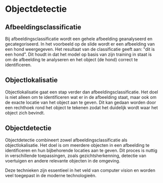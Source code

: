 # Objectdetectie

## Afbeeldingsclassificatie
Bij afbeeldingsclassificatie wordt een gehele afbeelding geanalyseerd en gecategoriseerd. In het voorbeeld op de slide wordt er een afbeelding van een hond weergegeven. Het resultaat van de classificatie geeft aan: "dit is een hond". Dit houdt in dat het model op basis van zijn training in staat is om de afbeelding te analyseren en het object (de hond) correct te identificeren.

## Objectlokalisatie
Objectlokalisatie gaat een stap verder dan afbeeldingsclassificatie. Het doel is niet alleen om te identificeren wat er in de afbeelding staat, maar ook om de exacte locatie van het object aan te geven. Dit kan gedaan worden door een rechthoek rond het object te tekenen zodat het duidelijk wordt waar het object zich bevindt.

## Objectdetectie
Objectdetectie combineert zowel afbeeldingsclassificatie als objectlokalisatie. Het doel is om meerdere objecten in een afbeelding te identificeren en hun bijbehorende locaties aan te geven. Dit proces is nuttig in verschillende toepassingen, zoals gezichtsherkenning, detectie van voertuigen en andere relevante objecten in de omgeving.

Deze technieken zijn essentieel in het veld van computer vision en worden veel toegepast in de moderne technologieën.